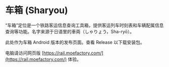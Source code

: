 # 车箱 (Sharyou)

“车箱”定位是一个铁路客运信息查询工具箱，提供客运列车时刻表和车辆配属信息查询等功能。名字来源于日语里的車両（しゃりょう，Sha-ryō）。

此处作为车箱 Android 版本的发布页面。查看 Release 以下载安装包。

电脑请访问网页版 [https://rail.moefactory.com/](https://rail.moefactory.com/) 体验。
